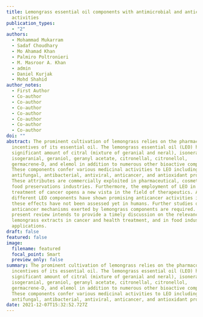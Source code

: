 ```yaml
---
title: Lemongrass essential oil components with antimicrobial and anticancer
  activities
publication_types:
  - "2"
authors:
  - Mohammad Mukarram
  - Sadaf Choudhary
  - Mo Ahamad Khan
  - Palmiro Poltronieri
  - M. Masroor A. Khan
  - admin
  - Daniel Kurjak
  - Mohd Shahid
author_notes:
  - First Author
  - Co-author
  - Co-author
  - Co-author
  - Co-author
  - Co-author
  - Co-author
  - Co-author
doi: ""
abstract: The prominent cultivation of lemongrass relies on the pharmacological
  incentives of its essential oil. The lemongrass essential oil (LEO) has a
  significant amount of citral (mixture of geranial and neral), isoneral,
  isogeranial, geraniol, geranyl acetate, citronellal, citronellol,
  germacrene-D, and elemol in addition to numerous other bioactive compounds.
  These components confer various medicinal activities to LEO including
  antifungal, antibacterial, antiviral, anticancer, and antioxidant properties.
  These attributes are commercially exploited in pharmaceutical, cosmetics, and
  food preservations industries. Furthermore, the employment of LEO in the
  treatment of cancer opens a new vista in the field of therapeutics. Although
  different LEO components have shown promising anticancer activities in vitro,
  these effects have not been assessed yet in humans. Further studies on the
  anticancer mechanisms exerted by lemongrass components are required. The
  present review intends to provide a timely discussion on the relevance of
  lemongrass extracts in cancer and health treatment, and in food industry
  applications.
draft: false
featured: false
image:
  filename: featured
  focal_point: Smart
  preview_only: false
summary: The prominent cultivation of lemongrass relies on the pharmacological
  incentives of its essential oil. The lemongrass essential oil (LEO) has a
  significant amount of citral (mixture of geranial and neral), isoneral,
  isogeranial, geraniol, geranyl acetate, citronellal, citronellol,
  germacrene-D, and elemol in addition to numerous other bioactive compounds.
  These components confer various medicinal activities to LEO including
  antifungal, antibacterial, antiviral, anticancer, and antioxidant properties.
date: 2021-12-07T15:32:52.727Z
---
```

